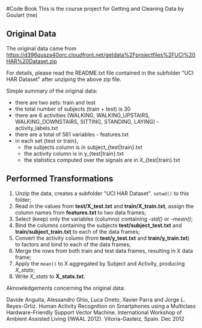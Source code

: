 #Code Book
This is the course project for Getting and Cleaning Data by Goulart (me)

## Original Data

The original data came from https://d396qusza40orc.cloudfront.net/getdata%2Fprojectfiles%2FUCI%20HAR%20Dataset.zip

For details, please read the README.txt file contained in the subfolder "UCI HAR Dataset" after unziping the above zip file.

Simple summary of the original data:
- there are two sets: train and test
- the total number of subjects (train + test) is 30
- there are 6 activities (WALKING, WALKING_UPSTAIRS, WALKING_DOWNSTAIRS, SITTING, STANDING, LAYING) - activity_labels.txt
- there are a total of 561 variables - features.txt
- in each set {test or train},
  - the subjects column is in subject_{test|train}.txt
  - the activity column is in y_{test|train}.txt
  - the statistics computed over the signals are in X_{test|train}.txt

## Performed Transformations

1. Unzip the data, creates a subfolder "UCI HAR Dataset". `setwd()` to this folder;
2. Read in the values from **test/X_test.txt** and **train/X_train.txt**, assign the column names from **features.txt** to two data frames;
3. Select (keep) only the variables (columns) containing *-std()* or *-mean()*;
4. Bind the columns containing the subjects **test/subject_test.txt** and **train/subject_train.txt** to each of the data frames;
5. Convert the activity column (from **test/y_test.txt** and **train/y_train.txt**) to factors and bind to each of the data frames;
6. Merge the rows from both train and test data frames, resulting in X data frame;
7. Apply the `mean()` to X aggregated by Subject and Activity, producing *X_stats*;
8. Write *X_stats* to **X_stats.txt**.



Aknowledgements concerning the original data:

Davide Anguita, Alessandro Ghio, Luca Oneto, Xavier Parra and Jorge L. Reyes-Ortiz. Human Activity Recognition on Smartphones using a Multiclass Hardware-Friendly Support Vector Machine. International Workshop of Ambient Assisted Living (IWAAL 2012). Vitoria-Gasteiz, Spain. Dec 2012
